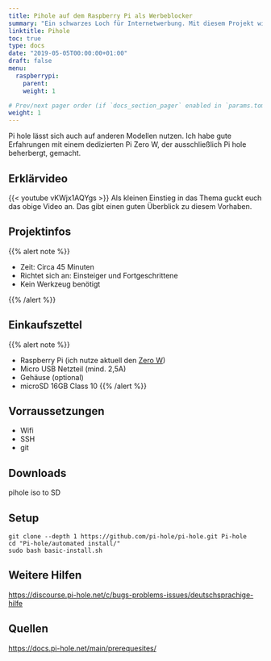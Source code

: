 ```yaml
---
title: Pihole auf dem Raspberry Pi als Werbeblocker
summary: "Ein schwarzes Loch für Internetwerbung. Mit diesem Projekt wird Ihr Pi Zero W zu einem DNS (Domain Name Server). Das macht das Surfen im Internet nicht nur schneller, sondern auch sicherer."
linktitle: Pihole
toc: true
type: docs
date: "2019-05-05T00:00:00+01:00"
draft: false
menu:
  raspberrypi:
    parent: 
    weight: 1

# Prev/next pager order (if `docs_section_pager` enabled in `params.toml`)
weight: 1
---
```


Pi hole lässt sich auch auf anderen Modellen nutzen. Ich habe gute Erfahrungen mit einem dedizierten Pi Zero W, der ausschließlich Pi hole beherbergt, gemacht.

## Erklärvideo

{{< youtube vKWjx1AQYgs >}}
Als kleinen Einstieg in das Thema guckt euch das obige Video an. Das gibt einen guten Überblick zu diesem Vorhaben.

## Projektinfos
{{% alert note %}}
* Zeit: Circa 45 Minuten
* Richtet sich an: Einsteiger und Fortgeschrittene
* Kein Werkzeug benötigt
  
{{% /alert %}}

## Einkaufszettel
{{% alert note %}}
* Raspberry Pi (ich nutze aktuell den [Zero W](https://shop.pimoroni.de/products/raspberry-pi-zero-w))
* Micro USB Netzteil (mind. 2,5A)
* Gehäuse (optional)
* microSD 16GB Class 10
{{% /alert %}}

## Vorraussetzungen

* Wifi
* SSH
* git




## Downloads
pihole
iso to SD

## Setup

```
git clone --depth 1 https://github.com/pi-hole/pi-hole.git Pi-hole
cd "Pi-hole/automated install/"
sudo bash basic-install.sh
```

## Weitere Hilfen
https://discourse.pi-hole.net/c/bugs-problems-issues/deutschsprachige-hilfe

## Quellen
https://docs.pi-hole.net/main/prerequesites/
